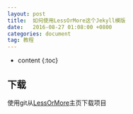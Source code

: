 ```yaml
---
layout: post
title:  如何使用LessOrMore这个Jekyll模版
date:   2016-08-27 01:08:00 +0800
categories: document
tag: 教程
---
```


* content
{:toc}


下载
------------------------------------

使用git从[LessOrMore](https://github.com/luoyan35714/LessOrMore.git)主页下载项目


